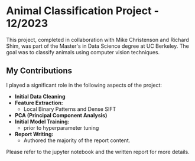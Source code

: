 # Animal Classification Project - 12/2023

This project, completed in collaboration with Mike Christenson and Richard Shim, was part of the Master's in Data Science degree at UC Berkeley. The goal was to classify animals using computer vision techniques.

## My Contributions

I played a significant role in the following aspects of the project:

- **Initial Data Cleaning**
- **Feature Extraction:**
  - Local Binary Patterns and Dense SIFT
- **PCA (Principal Component Analysis)**
- **Initial Model Training:**
  - prior to hyperparameter tuning
- **Report Writing:**
  - Authored the majority of the report content.

Please refer to the jupyter notebook and the written report for more details. 